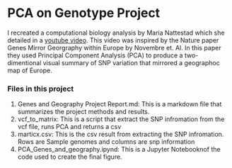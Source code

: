 # PCA on Genotype Project 

I recreated a computational biology analysis by Maria Nattestad which she detailed in a [youtube video](https://www.youtube.com/watch?v=-PCKK_nwFdA&feature=youtu.be). This video was inspired by the Nature paper Genes Mirror Georgraphy within Europe by Novembre et. Al. In this paper they used Principal Component Analysis (PCA) to produce a two-dimentional visual summary of SNP variation that mirrored a geographoc map of Europe.


### Files in this project

1. Genes and Geography Project Report.md: This is a markdown file that summarizes the project methods and results.
2. vcf_to_matrix: This is a script that extract the SNP infromation from the vcf file, runs PCA and returns a csv
3. marticx.csv: This is the csv result from extracting the SNP infromation. Rows are Sample genomes and columns are snp information
4. PCA_Genes_and_geography.ipynd: This is a Jupyter Notebooknof the code used to create the final figure.

